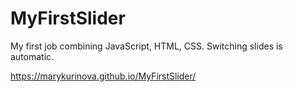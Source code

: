 # MyFirstSlider
My first job combining JavaScript, HTML, CSS. Switching slides is automatic.

https://marykurinova.github.io/MyFirstSlider/
